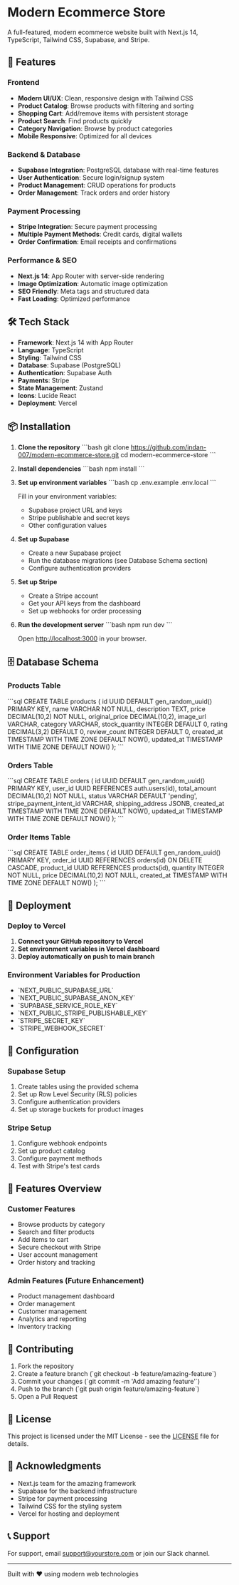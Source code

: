 # Modern Ecommerce Store

A full-featured, modern ecommerce website built with Next.js 14, TypeScript, Tailwind CSS, Supabase, and Stripe.

## 🚀 Features

### Frontend
- **Modern UI/UX**: Clean, responsive design with Tailwind CSS
- **Product Catalog**: Browse products with filtering and sorting
- **Shopping Cart**: Add/remove items with persistent storage
- **Product Search**: Find products quickly
- **Category Navigation**: Browse by product categories
- **Mobile Responsive**: Optimized for all devices

### Backend & Database
- **Supabase Integration**: PostgreSQL database with real-time features
- **User Authentication**: Secure login/signup system
- **Product Management**: CRUD operations for products
- **Order Management**: Track orders and order history

### Payment Processing
- **Stripe Integration**: Secure payment processing
- **Multiple Payment Methods**: Credit cards, digital wallets
- **Order Confirmation**: Email receipts and confirmations

### Performance & SEO
- **Next.js 14**: App Router with server-side rendering
- **Image Optimization**: Automatic image optimization
- **SEO Friendly**: Meta tags and structured data
- **Fast Loading**: Optimized performance

## 🛠️ Tech Stack

- **Framework**: Next.js 14 with App Router
- **Language**: TypeScript
- **Styling**: Tailwind CSS
- **Database**: Supabase (PostgreSQL)
- **Authentication**: Supabase Auth
- **Payments**: Stripe
- **State Management**: Zustand
- **Icons**: Lucide React
- **Deployment**: Vercel

## 📦 Installation

1. **Clone the repository**
   \`\`\`bash
   git clone https://github.com/indan-007/modern-ecommerce-store.git
   cd modern-ecommerce-store
   \`\`\`

2. **Install dependencies**
   \`\`\`bash
   npm install
   \`\`\`

3. **Set up environment variables**
   \`\`\`bash
   cp .env.example .env.local
   \`\`\`
   
   Fill in your environment variables:
   - Supabase project URL and keys
   - Stripe publishable and secret keys
   - Other configuration values

4. **Set up Supabase**
   - Create a new Supabase project
   - Run the database migrations (see Database Schema section)
   - Configure authentication providers

5. **Set up Stripe**
   - Create a Stripe account
   - Get your API keys from the dashboard
   - Set up webhooks for order processing

6. **Run the development server**
   \`\`\`bash
   npm run dev
   \`\`\`

   Open [http://localhost:3000](http://localhost:3000) in your browser.

## 🗄️ Database Schema

### Products Table
\`\`\`sql
CREATE TABLE products (
  id UUID DEFAULT gen_random_uuid() PRIMARY KEY,
  name VARCHAR NOT NULL,
  description TEXT,
  price DECIMAL(10,2) NOT NULL,
  original_price DECIMAL(10,2),
  image_url VARCHAR,
  category VARCHAR,
  stock_quantity INTEGER DEFAULT 0,
  rating DECIMAL(3,2) DEFAULT 0,
  review_count INTEGER DEFAULT 0,
  created_at TIMESTAMP WITH TIME ZONE DEFAULT NOW(),
  updated_at TIMESTAMP WITH TIME ZONE DEFAULT NOW()
);
\`\`\`

### Orders Table
\`\`\`sql
CREATE TABLE orders (
  id UUID DEFAULT gen_random_uuid() PRIMARY KEY,
  user_id UUID REFERENCES auth.users(id),
  total_amount DECIMAL(10,2) NOT NULL,
  status VARCHAR DEFAULT 'pending',
  stripe_payment_intent_id VARCHAR,
  shipping_address JSONB,
  created_at TIMESTAMP WITH TIME ZONE DEFAULT NOW(),
  updated_at TIMESTAMP WITH TIME ZONE DEFAULT NOW()
);
\`\`\`

### Order Items Table
\`\`\`sql
CREATE TABLE order_items (
  id UUID DEFAULT gen_random_uuid() PRIMARY KEY,
  order_id UUID REFERENCES orders(id) ON DELETE CASCADE,
  product_id UUID REFERENCES products(id),
  quantity INTEGER NOT NULL,
  price DECIMAL(10,2) NOT NULL,
  created_at TIMESTAMP WITH TIME ZONE DEFAULT NOW()
);
\`\`\`

## 🚀 Deployment

### Deploy to Vercel

1. **Connect your GitHub repository to Vercel**
2. **Set environment variables in Vercel dashboard**
3. **Deploy automatically on push to main branch**

### Environment Variables for Production
- \`NEXT_PUBLIC_SUPABASE_URL\`
- \`NEXT_PUBLIC_SUPABASE_ANON_KEY\`
- \`SUPABASE_SERVICE_ROLE_KEY\`
- \`NEXT_PUBLIC_STRIPE_PUBLISHABLE_KEY\`
- \`STRIPE_SECRET_KEY\`
- \`STRIPE_WEBHOOK_SECRET\`

## 🔧 Configuration

### Supabase Setup
1. Create tables using the provided schema
2. Set up Row Level Security (RLS) policies
3. Configure authentication providers
4. Set up storage buckets for product images

### Stripe Setup
1. Configure webhook endpoints
2. Set up product catalog
3. Configure payment methods
4. Test with Stripe's test cards

## 📱 Features Overview

### Customer Features
- Browse products by category
- Search and filter products
- Add items to cart
- Secure checkout with Stripe
- User account management
- Order history and tracking

### Admin Features (Future Enhancement)
- Product management dashboard
- Order management
- Customer management
- Analytics and reporting
- Inventory tracking

## 🤝 Contributing

1. Fork the repository
2. Create a feature branch (\`git checkout -b feature/amazing-feature\`)
3. Commit your changes (\`git commit -m 'Add amazing feature'\`)
4. Push to the branch (\`git push origin feature/amazing-feature\`)
5. Open a Pull Request

## 📄 License

This project is licensed under the MIT License - see the [LICENSE](LICENSE) file for details.

## 🙏 Acknowledgments

- Next.js team for the amazing framework
- Supabase for the backend infrastructure
- Stripe for payment processing
- Tailwind CSS for the styling system
- Vercel for hosting and deployment

## 📞 Support

For support, email support@yourstore.com or join our Slack channel.

---

Built with ❤️ using modern web technologies